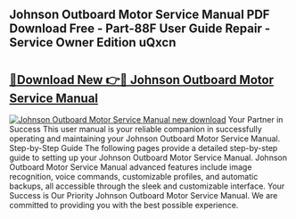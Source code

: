 ## Johnson Outboard Motor Service Manual PDF Download Free - Part-88F User Guide Repair - Service Owner Edition uQxcn

# <h2><a href="http://bc39097.oget.top/?id=Johnson+Outboard+Motor+Service+Manual">🔗Download New 👉🔴 Johnson Outboard Motor Service Manual</a></h2>

[![Johnson Outboard Motor Service Manual new download](https://i.imgur.com/5g1atiW.png)](http://bc39097.oget.top/?id=Johnson+Outboard+Motor+Service+Manual)
Your Partner in Success This user manual is your reliable companion in successfully operating and maintaining your Johnson Outboard Motor Service Manual. Step-by-Step Guide The following pages provide a detailed step-by-step guide to setting up your Johnson Outboard Motor Service Manual. Johnson Outboard Motor Service Manual advanced features include image recognition, voice commands, customizable profiles, and automatic backups, all accessible through the sleek and customizable interface. Your Success is Our Priority Johnson Outboard Motor Service Manual. We are committed to providing you with the best possible experience.
